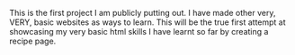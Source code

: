 This is the first project I am publicly putting out. I have made other very, VERY, basic websites as ways to learn. This will be the true first attempt at showcasing my very basic html skills I have learnt so far by creating a recipe page.